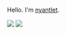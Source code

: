 Hello. I'm [nyantlet](https://nyantlet.github.io/).

<img align="center" src="https://github-readme-stats.vercel.app/api?username=nyantlet&show_icons=true" />
<img align="center" src="https://github-readme-stats.vercel.app/api/top-langs/?username=nyantlet" />
